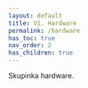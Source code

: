 ```yaml
---
layout: default
title: V1. Hardware
permalink: /hardware
has_toc: true
nav_order: 2
has_children: true
---
```


Skupinka hardware.
